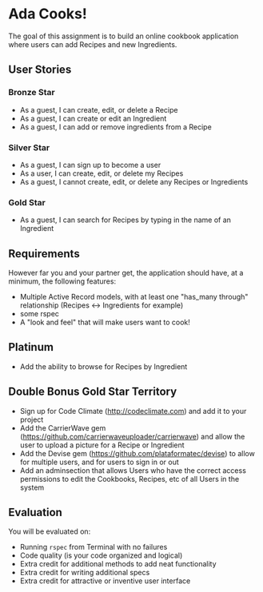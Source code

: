 # Ada Cooks!

The goal of this assignment is to build an online cookbook application where users can add Recipes and new Ingredients.


## User Stories

### Bronze Star
+ As a guest, I can create, edit, or delete a Recipe
+ As a guest, I can create or edit an Ingredient
+ As a guest, I can add or remove ingredients from a Recipe

### Silver Star
- As a guest, I can sign up to become a user
- As a user, I can create, edit, or delete my Recipes
- As a guest, I cannot create, edit, or delete any Recipes or Ingredients

### Gold Star
+ As a guest, I can search for Recipes by  typing in the name of an Ingredient


## Requirements
However far you and your partner get, the application should have, at a minimum, the following features:

+ Multiple Active Record models, with at least one "has_many through" relationship (Recipes <-> Ingredients for example)
+ some rspec
+ A "look and feel" that will make users want to cook!


## Platinum

+ Add the ability to browse for Recipes by Ingredient


## Double Bonus Gold Star Territory
+ Sign up for Code Climate (http://codeclimate.com) and add it to your project
+ Add the CarrierWave gem (https://github.com/carrierwaveuploader/carrierwave) and allow the user to upload a picture for a Recipe or Ingredient
+ Add the Devise gem (https://github.com/plataformatec/devise) to allow for multiple users, and for users to sign in or out
+ Add an adminsection that allows Users who have the correct access permissions to edit the Cookbooks, Recipes, etc of all Users in the system


## Evaluation

You will be evaluated on:

- Running `rspec` from Terminal with no failures
- Code quality (is your code organized and logical)
- Extra credit for additional methods to add neat functionality
- Extra credit for writing additional specs
- Extra credit for attractive or inventive user interface

